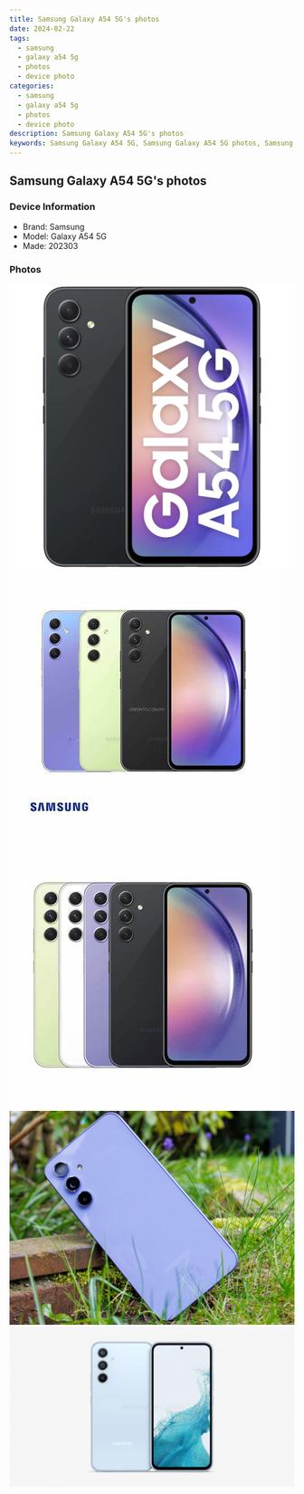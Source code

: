 ```yaml
---
title: Samsung Galaxy A54 5G's photos
date: 2024-02-22
tags: 
  - samsung
  - galaxy a54 5g
  - photos
  - device photo
categories: 
  - samsung
  - galaxy a54 5g
  - photos
  - device photo
description: Samsung Galaxy A54 5G's photos
keywords: Samsung Galaxy A54 5G, Samsung Galaxy A54 5G photos, Samsung Galaxy A54 5G device photo
---
```


## Samsung Galaxy A54 5G's photos

### Device Information

- Brand: Samsung
- Model: Galaxy A54 5G
- Made: 202303

### Photos

![/images/best-assets/devices/samsung/samsung-galaxy-a54-5g/1.jpg](/images/best-assets/devices/samsung/samsung-galaxy-a54-5g/1.jpg)
![/images/best-assets/devices/samsung/samsung-galaxy-a54-5g/2.jpg](/images/best-assets/devices/samsung/samsung-galaxy-a54-5g/2.jpg)
![/images/best-assets/devices/samsung/samsung-galaxy-a54-5g/3.jpg](/images/best-assets/devices/samsung/samsung-galaxy-a54-5g/3.jpg)
![/images/best-assets/devices/samsung/samsung-galaxy-a54-5g/4.jpg](/images/best-assets/devices/samsung/samsung-galaxy-a54-5g/4.jpg)
![/images/best-assets/devices/samsung/samsung-galaxy-a54-5g/5.jpg](/images/best-assets/devices/samsung/samsung-galaxy-a54-5g/5.jpg)
